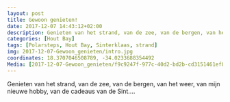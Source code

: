 ```yaml
---
layout: post
title: Gewoon genieten! 
date: 2017-12-07 14:43:12+02:00
description: Genieten van het strand, van de zee, van de bergen, van het weer, van mijn nieuwe hobby, van de cadeaus van de Sint....
categories: [Hout Bay]
tags: [Polarsteps, Hout Bay, Sinterklaas, strand]
img: 2017-12-07-Gewoon_genieten/intro.jpg
coordinates: 18.3707046508789, -34.0233688354492
Media: [2017-12-07-Gewoon_genieten/f9c9247f-977c-40d2-bd2b-cd3151461ef8_large_image.jpg, 2017-12-07-Gewoon_genieten/18f09f1c-60df-4e5a-aef8-eb3b0a742dae_large_image.jpg, 2017-12-07-Gewoon_genieten/4027e2b0-7351-4e0c-9353-0c74c29d7041_large_image.jpg, 2017-12-07-Gewoon_genieten/41ea9887-55da-4448-a2b0-89fc779d3be0_large_image.jpg, 2017-12-07-Gewoon_genieten/a3682f44-bf3e-4d90-89e1-b4a5e788a5f2_large_image.jpg, 2017-12-07-Gewoon_genieten/b3938be8-7af8-4975-a2c7-b79503635085_large_image.jpg, 2017-12-07-Gewoon_genieten/5897acd9-fc97-42d4-b47c-a0519f702bd2_large_image.jpg, 2017-12-07-Gewoon_genieten/6b66c708-27d0-4a8f-bb25-7ed16c56e489_large_image.jpg]
---
```

Genieten van het strand, van de zee, van de bergen, van het weer, van mijn nieuwe hobby, van de cadeaus van de Sint....
